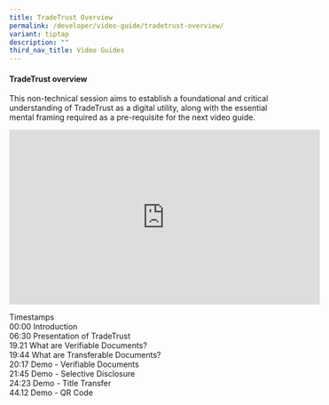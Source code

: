 ```yaml
---
title: TradeTrust Overview
permalink: /developer/video-guide/tradetrust-overview/
variant: tiptap
description: ""
third_nav_title: Video Guides
---
```

<h4>TradeTrust overview</h4>
<p>This non-technical session aims to establish a foundational and critical
understanding of TradeTrust as a digital utility, along with the essential
mental framing required as a pre-requisite for the next video guide.</p>
<p></p>
<div class="iframe-wrapper">
<iframe height="315" width="560" allowfullscreen="true" frameborder="0" src="https://www.youtube.com/embed/NcR1M9NJ-PE?si=Ob2Ix-PNVALi4CQV"></iframe>
</div>
<p></p>
<p>Timestamps
<br>00:00 Introduction
<br>06:30 Presentation of TradeTrust
<br>19.21 What are Verifiable Documents?
<br>19:44 What are Transferable Documents?
<br>20:17 Demo - Verifiable Documents
<br>21:45 Demo - Selective Disclosure
<br>24:23 Demo - Title Transfer
<br>44.12 Demo - QR Code</p>
<p></p>
<p></p>
<p></p>